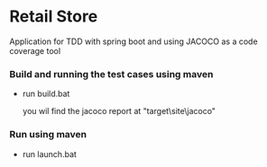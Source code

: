 # Retail Store

Application for TDD with spring boot and using JACOCO as a code coverage tool

### Build and running the test cases using maven
- run build.bat

    you wil find the jacoco report at "target\site\jacoco"

### Run using maven 
- run launch.bat

        